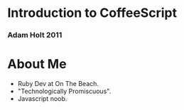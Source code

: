 <!SLIDE center>
# Introduction to CoffeeScript
### Adam Holt 2011

<!SLIDE bullets incremental>
# About Me

* Ruby Dev at On The Beach.
* "Technologically Promiscuous".
* Javascript noob.

